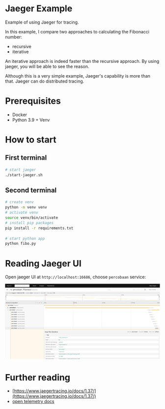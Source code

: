 # Jaeger Example

Example of using Jaeger for tracing.

In this example, I compare two approaches to calculating the Fibonacci number:

- recursive
- iterative

An iterative approach is indeed faster than the recursive approach. By using jaeger, you will be able to see the reason.

Although this is a very simple example, Jaeger's capability is more than that. Jaeger can do distributed tracing.

# Prerequisites

- Docker
- Python 3.9 + Venv

# How to start

## First terminal

```bash
# start jaeger
./start-jaeger.sh
```
## Second terminal

```bash
# create venv
python -m venv venv
# activate venv
source venv/bin/activate
# install pip packages
pip install -r requirements.txt

# start python app
python fibo.py
```

# Reading Jaeger UI

Open jaeger UI at `http://localhost:16686`, choose `percobaan` service:

![](images/jaeger.png)

# Further reading

- [https://www.jaegertracing.io/docs/1.37/](https://www.jaegertracing.io/docs/1.37/)
- [open telemetry docs](https://opentelemetry.io/docs/instrumentation/python/getting-started/)
